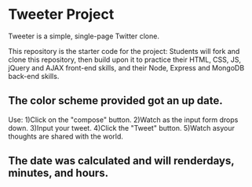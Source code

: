 # Tweeter Project

Tweeter is a simple, single-page Twitter clone.

This repository is the starter code for the project: Students will fork and clone this repository, then build upon it to practice their HTML, CSS, JS, jQuery and AJAX front-end skills, and their Node, Express and MongoDB back-end skills.

## The color scheme provided got an up date.
Use:
1)Click on the "compose" button.
2)Watch as the input form drops down.
3)Input your tweet.
4)Click the "Tweet" button.
5)Watch asyour thoughts are shared with the world.

## The date was calculated and will renderdays, minutes, and hours.
